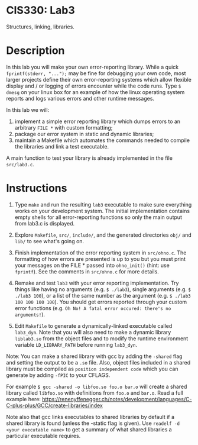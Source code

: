 # CIS330: Lab3

Structures, linking, libraries.

# Description

In this lab you will make your own error-reporting library.
While a quick `fprintf(stderr, "...");` may be fine for debugging your own code,
most larger projects define their own error-reporting systems which allow
flexible display and / or logging of errors encounter while the code runs.
Type `$ dmesg` on your linux box for an example of how the linux operating system
reports and logs various errors and other runtime messages.

In this lab we will:
  1. implement a simple error reporting library which dumps errors to an arbitrary `FILE *` with custom formatting;
  2. package our error system in static and dynamic libraries;
  3. maintain a Makefile which automates the commands needed to compile the libraries and link a test executable.

A main function to test your library is already implemented in the file `src/lab3.c`.

# Instructions

1. Type `make` and run the resulting `lab3` executable to make sure everything works on your development system.
The initial implementation contains empty shells for all error-reporting functions so only the main output from lab3.c is displayed.

2. Explore `Makefile`, `src/`, `include/`, and the generated directories `obj/` and `lib/` to see what's going on.

3. Finish implementation of the error reporting system in `src/ohno.c`.
The formatting of how errors are presented is up to you but you must print your messages on the FILE * passed into `ohno_init()` (hint: use `fprintf`).
See the comments in `src/ohno.c` for more details.

4. Remake and test `lab3` with your error reporting implementation.
Try things like having no arguments (e.g. `$ ./lab3`),
single arguments (e.g. `$ ./lab3 100`),
or a list of the same number as the argument (e.g. `$ ./lab3 100 100 100 100`).
You should get errors reported through your custom error functions
(e.g. ``Oh No! A fatal error occured: there's no arguments!``).

5. Edit `Makefile` to generate a dynamically-linked executable called `lab3_dyn`.
Note that you will also need to make a dynamic library `liblab3.so` from the object files
and to modify the runtime environment variable `LD_LIBRARY_PATH` before running `lab3_dyn`.

Note:
You can make a shared library with gcc by adding the `-shared` flag and setting the output to be a `.so` file.
Also, object files included in a shared library must be compiled as `position independent code` which you can generate by adding `-fPIC` to your
CFLAGS.

For example `$ gcc -shared -o libfoo.so foo.o bar.o` will create a shared library called `libfoo.so` with definitions from `foo.o` and `bar.o`.
Read a full example here: https://renenyffenegger.ch/notes/development/languages/C-C-plus-plus/GCC/create-libraries/index

Note also that gcc links executables to shared libraries by default if a shared library is found (unless the -static flag is given).
Use `readelf -d <your executable name>` to get a summary of what shared libraries a particular executable requires.

